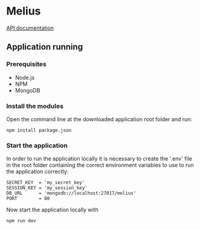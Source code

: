 # Melius

[API documentation](https://app.swaggerhub.com/apis-docs/sbrentan/Melius/1.2.0)

## Application running

### Prerequisites

* Node.js
* NPM
* MongoDB

### Install the modules

Open the command line at the downloaded application root folder and run:
```
npm install package.json
```

### Start the application

In order to run the application locally it is necessary to create the '.env' file in the root folder containing the correct environment variables to use to run the application correctly:
```
SECRET_KEY  = 'my_secret_key'
SESSION_KEY = 'my_session_key'
DB_URL      = 'mongodb://localhost:27017/melius'
PORT        = 80
```

Now start the application locally with
```
npm run dev
```
